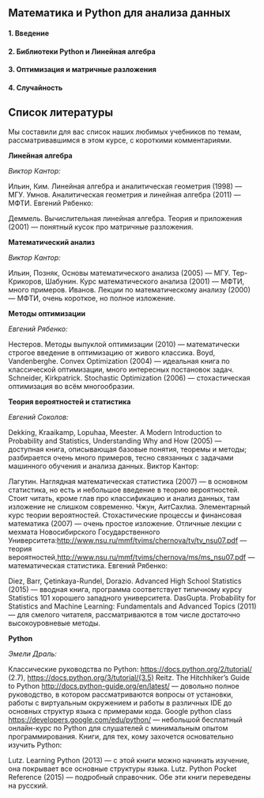 ## Математика и Python для анализа данных ##

#### 1. Введение ####

#### 2. Библиотеки Python и Линейная алгебра ####

#### 3. Оптимизация и матричные разложения ####

#### 4. Случайность ####



## Список литературы ##
Мы составили для вас список наших любимых учебников по темам, рассматривавшимся в этом курсе, с короткими комментариями.

**Линейная алгебра**

*Виктор Кантор:*

Ильин, Ким. Линейная алгебра и аналитическая геометрия (1998) — МГУ.
Умнов. Аналитическая геометрия и линейная алгебра (2011) — МФТИ.
Евгений Рябенко:

Деммель. Вычислительная линейная алгебра. Теория и приложения (2001) — понятный кусок про матричные разложения.

**Математический анализ**

*Виктор Кантор:*

Ильин, Позняк, Основы математического анализа (2005) — МГУ.
Тер-Крикоров, Шабунин. Курс математического анализа (2001) — МФТИ, много примеров.
Иванов. Лекции по математическому анализу (2000) — МФТИ, очень короткое, но полное изложение.

**Методы оптимизации**

*Евгений Рябенко:*

Нестеров. Методы выпуклой оптимизации (2010) — математически строгое введение в оптимизацию от живого классика.
Boyd, Vandenberghe. Convex Optimization (2004) — идеальная книга по классической оптимизации, много интересных постановок задач.
Schneider, Kirkpatrick. Stochastic Optimization (2006) — стохастическая оптимизация во всём многообразии.

**Теория вероятностей и статистика**

*Евгений Соколов:*

Dekking, Kraaikamp, Lopuhaa, Meester. A Modern Introduction to Probability and Statistics, Understanding Why and How (2005) — доступная книга, описывающая базовые понятия, теоремы и методы; разбирается очень много примеров, тесно связанных с задачами машинного обучения и анализа данных.
Виктор Кантор:

Лагутин. Наглядная математическая статистика (2007) — в основном статистика, но есть и небольшое введение в теорию вероятностей. Стоит читать, кроме глав про классификацию и анализ данных, там изложение не слишком современно.
Чжун, АитСахлиа. Элементарный курс теории вероятностей. Стохастические процессы и финансовая математика (2007) — очень простое изложение.
Отличные лекции с мехмата Новосибирского Государственного Университета:http://www.nsu.ru/mmf/tvims/chernova/tv/tv_nsu07.pdf — теория вероятностей,http://www.nsu.ru/mmf/tvims/chernova/ms/ms_nsu07.pdf — математическая статистика.
Евгений Рябенко:

Diez, Barr, Çetinkaya-Rundel, Dorazio. Advanced High School Statistics (2015) — вводная книга, программа соответствует типичному курсу Statistics 101 хорошего западного университета.
DasGupta. Probability for Statistics and Machine Learning: Fundamentals and Advanced Topics (2011) — для смелого читателя, рассматриваются в том числе достаточно высокоуровневые методы.

**Python**

*Эмели Драль:*

Классические руководства по Python: https://docs.python.org/2/tutorial/ (2.7), https://docs.python.org/3/tutorial/(3.5)
Reitz. The Hitchhiker’s Guide to Python http://docs.python-guide.org/en/latest/ — довольно полное руководство, в котором рассматриваются вопросы от установки, работы с виртуальным окружением и работы в различных IDE до основных структур языка с примерами кода.
Google python class https://developers.google.com/edu/python/ — небольшой бесплатный онлайн-курс по Python для слушателей с минимальным опытом программирования.
Книги, для тех, кому захочется основательно изучить Python:

Lutz. Learning Python (2013) — с этой книги можно начинать изучение, она покрывает все основные структуры языка.
Lutz. Python Pocket Reference (2015) — подробный справочник.
Обе эти книги переведены на русский.
